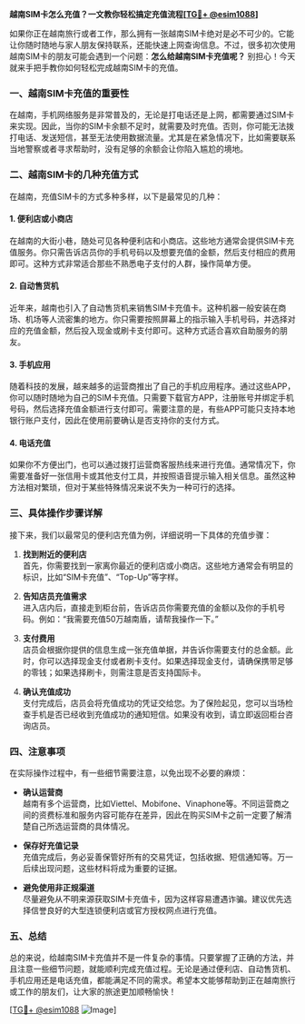 **越南SIM卡怎么充值？一文教你轻松搞定充值流程[[TG💪+ @esim1088](https://t.me/s/esim1088)]**

如果你正在越南旅行或者工作，那么拥有一张越南SIM卡绝对是必不可少的。它能让你随时随地与家人朋友保持联系，还能快速上网查询信息。不过，很多初次使用越南SIM卡的朋友可能会遇到一个问题：**怎么给越南SIM卡充值呢？** 别担心！今天就来手把手教你如何轻松完成越南SIM卡的充值。

### 一、越南SIM卡充值的重要性

在越南，手机网络服务是非常普及的，无论是打电话还是上网，都需要通过SIM卡来实现。因此，当你的SIM卡余额不足时，就需要及时充值。否则，你可能无法拨打电话、发送短信，甚至无法使用数据流量。尤其是在紧急情况下，比如需要联系当地警察或者寻求帮助时，没有足够的余额会让你陷入尴尬的境地。

### 二、越南SIM卡的几种充值方式

在越南，充值SIM卡的方式多种多样，以下是最常见的几种：

#### 1. **便利店或小商店**
在越南的大街小巷，随处可见各种便利店和小商店。这些地方通常会提供SIM卡充值服务。你只需告诉店员你的手机号码以及想要充值的金额，然后支付相应的费用即可。这种方式非常适合那些不熟悉电子支付的人群，操作简单方便。

#### 2. **自动售货机**
近年来，越南也引入了自动售货机来销售SIM卡充值卡。这种机器一般安装在商场、机场等人流密集的地方。你只需要按照屏幕上的指示输入手机号码，并选择对应的充值金额，然后投入现金或刷卡支付即可。这种方式适合喜欢自助服务的朋友。

#### 3. **手机应用**
随着科技的发展，越来越多的运营商推出了自己的手机应用程序。通过这些APP，你可以随时随地为自己的SIM卡充值。只需要下载官方APP，注册账号并绑定手机号码，然后选择充值金额进行支付即可。需要注意的是，有些APP可能只支持本地银行账户支付，因此在使用前要确认是否支持你的支付方式。

#### 4. **电话充值**
如果你不方便出门，也可以通过拨打运营商客服热线来进行充值。通常情况下，你需要准备好一张信用卡或其他支付工具，并按照语音提示输入相关信息。虽然这种方法相对繁琐，但对于某些特殊情况来说不失为一种可行的选择。

### 三、具体操作步骤详解

接下来，我们以最常见的便利店充值为例，详细说明一下具体的充值步骤：

1. **找到附近的便利店**  
   首先，你需要找到一家离你最近的便利店或小商店。这些地方通常会有明显的标识，比如“SIM卡充值”、“Top-Up”等字样。

2. **告知店员充值需求**  
   进入店内后，直接走到柜台前，告诉店员你需要充值的金额以及你的手机号码。例如：“我需要充值50万越南盾，请帮我操作一下。”

3. **支付费用**  
   店员会根据你提供的信息生成一张充值单据，并告诉你需要支付的总金额。此时，你可以选择现金支付或者刷卡支付。如果选择现金支付，请确保携带足够的零钱；如果选择刷卡，则需注意是否支持国际卡。

4. **确认充值成功**  
   支付完成后，店员会将充值成功的凭证交给您。为了保险起见，您可以当场检查手机是否已经收到充值成功的通知短信。如果没有收到，请立即返回柜台咨询店员。

### 四、注意事项

在实际操作过程中，有一些细节需要注意，以免出现不必要的麻烦：

- **确认运营商**  
  越南有多个运营商，比如Viettel、Mobifone、Vinaphone等。不同运营商之间的资费标准和服务内容可能存在差异，因此在购买SIM卡之前一定要了解清楚自己所选运营商的具体情况。

- **保存好充值记录**  
  充值完成后，务必妥善保管好所有的交易凭证，包括收据、短信通知等。万一后续出现问题，这些材料将成为重要的证据。

- **避免使用非正规渠道**  
  尽量避免从不明来源获取SIM卡充值卡，因为这样容易遭遇诈骗。建议优先选择信誉良好的大型连锁便利店或官方授权网点进行充值。

### 五、总结

总的来说，给越南SIM卡充值并不是一件复杂的事情。只要掌握了正确的方法，并且注意一些细节问题，就能顺利完成充值过程。无论是通过便利店、自动售货机、手机应用还是电话充值，都能满足不同的需求。希望本文能够帮助到正在越南旅行或工作的朋友们，让大家的旅途更加顺畅愉快！

[[TG💪+ @esim1088](https://t.me/s/esim1088) ![Image](https://i.postimg.cc/4NQfJmqS/Snipaste-2025-05-13-00-14-12.png)]